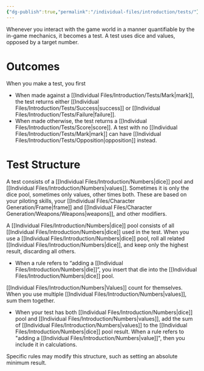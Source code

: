 ```yaml
---
{"dg-publish":true,"permalink":"/individual-files/introduction/tests/"}
---
```


Whenever you interact with the game world in a manner quantifiable by the in-game mechanics, it becomes a test. A test uses dice and values, opposed by a target number.

# Outcomes
When you make a test, you first 
* When made against a [[Individual Files/Introduction/Tests/Mark\|mark]], the test returns either [[Individual Files/Introduction/Tests/Success\|success]] or [[Individual Files/Introduction/Tests/Failure\|failure]].
* When made otherwise, the test returns a [[Individual Files/Introduction/Tests/Score\|score]]. A test with no [[Individual Files/Introduction/Tests/Mark\|mark]] can have [[Individual Files/Introduction/Tests/Opposition\|opposition]] instead.

# Test Structure
A test consists of a [[Individual Files/Introduction/Numbers\|dice]] pool and [[Individual Files/Introduction/Numbers\|values]]. Sometimes it is only the dice pool, sometimes only values, other times both. These are based on your piloting skills, your [[Individual Files/Character Generation/Frame\|frame]] and [[Individual Files/Character Generation/Weapons/Weapons\|weapons]], and other modifiers.

A [[Individual Files/Introduction/Numbers\|dice]] pool consists of all [[Individual Files/Introduction/Numbers\|dice]] used in the test. When you use a [[Individual Files/Introduction/Numbers\|dice]] pool, roll all related [[Individual Files/Introduction/Numbers\|dice]], and keep only the highest result, discarding all others.
- When a rule refers to “adding a [[Individual Files/Introduction/Numbers\|die]]”, you insert that die into the [[Individual Files/Introduction/Numbers\|dice]] pool. 

[[Individual Files/Introduction/Numbers\|Values]] count for themselves. When you use multiple [[Individual Files/Introduction/Numbers\|values]], sum them together.
* When your test has both [[Individual Files/Introduction/Numbers\|dice]] pool and [[Individual Files/Introduction/Numbers\|values]], add the sum of [[Individual Files/Introduction/Numbers\|values]] to the [[Individual Files/Introduction/Numbers\|dice]] pool result. When a rule refers to "adding a [[Individual Files/Introduction/Numbers\|value]]", then you include it in calculations.

Specific rules may modify this structure, such as setting an absolute minimum result.